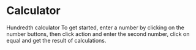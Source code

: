 # Calculator
Hundredth calculator
To get started, enter a number by clicking on the number buttons,
then click action and enter the second number, click on equal and get the result of calculations.
